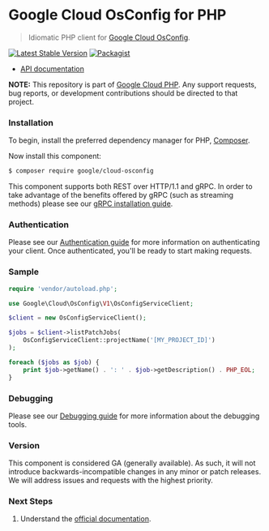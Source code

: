 # Google Cloud OsConfig for PHP

> Idiomatic PHP client for [Google Cloud OsConfig](https://cloud.google.com/compute/docs/osconfig/rest).

[![Latest Stable Version](https://poser.pugx.org/google/cloud-osconfig/v/stable)](https://packagist.org/packages/google/cloud-osconfig) [![Packagist](https://img.shields.io/packagist/dm/google/cloud-osconfig.svg)](https://packagist.org/packages/google/cloud-osconfig)

* [API documentation](https://cloud.google.com/php/docs/reference/cloud-osconfig/latest)

**NOTE:** This repository is part of [Google Cloud PHP](https://github.com/googleapis/google-cloud-php). Any
support requests, bug reports, or development contributions should be directed to
that project.

### Installation

To begin, install the preferred dependency manager for PHP, [Composer](https://getcomposer.org/).

Now install this component:

```sh
$ composer require google/cloud-osconfig
```

This component supports both REST over HTTP/1.1 and gRPC. In order to take advantage of the benefits offered by gRPC (such as streaming methods)
please see our [gRPC installation guide](https://cloud.google.com/php/grpc).

### Authentication

Please see our [Authentication guide](https://github.com/googleapis/google-cloud-php/blob/main/AUTHENTICATION.md) for more information
on authenticating your client. Once authenticated, you'll be ready to start making requests.

### Sample

```php
require 'vendor/autoload.php';

use Google\Cloud\OsConfig\V1\OsConfigServiceClient;

$client = new OsConfigServiceClient();

$jobs = $client->listPatchJobs(
	OsConfigServiceClient::projectName('[MY_PROJECT_ID]')
);

foreach ($jobs as $job) {
	print $job->getName() . ': ' . $job->getDescription() . PHP_EOL;
}
```

### Debugging

Please see our [Debugging guide](https://github.com/googleapis/google-cloud-php/blob/main/DEBUG.md)
for more information about the debugging tools.

### Version

This component is considered GA (generally available). As such, it will not introduce backwards-incompatible changes in
any minor or patch releases. We will address issues and requests with the highest priority.

### Next Steps

1. Understand the [official documentation](https://cloud.google.com/compute/docs/osconfig/rest).

